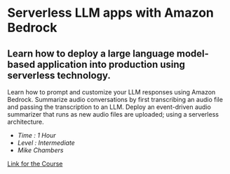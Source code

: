 # Serverless LLM apps with Amazon Bedrock

## Learn how to deploy a large language model-based application into production using serverless technology.

Learn how to prompt and customize your LLM responses using Amazon Bedrock.
Summarize audio conversations by first transcribing an audio file and passing the transcription to an LLM.
Deploy an event-driven audio summarizer that runs as new audio files are uploaded; using a serverless architecture.

- *Time : 1 Hour*
- *Level : Intermediate*
- *Mike Chambers*

[Link for the Course](https://www.deeplearning.ai/short-courses/serverless-llm-apps-amazon-bedrock/)


